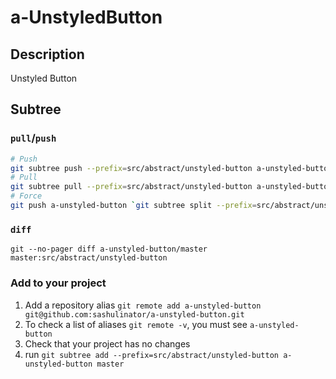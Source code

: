 # a-UnstyledButton

## Description

Unstyled Button

## Subtree

### `pull`/`push`

```bash
# Push
git subtree push --prefix=src/abstract/unstyled-button a-unstyled-button master
# Pull
git subtree pull --prefix=src/abstract/unstyled-button a-unstyled-button master
# Force
git push a-unstyled-button `git subtree split --prefix=src/abstract/unstyled-button @`:master --force
```

### `diff`

```
git --no-pager diff a-unstyled-button/master master:src/abstract/unstyled-button
```

### Add to your project

1. Add a repository alias `git remote add a-unstyled-button git@github.com:sashulinator/a-unstyled-button.git`
2. To check a list of aliases `git remote -v`, you must see `a-unstyled-button`
3. Check that your project has no changes
4. run `git subtree add --prefix=src/abstract/unstyled-button a-unstyled-button master`
